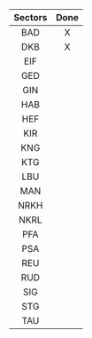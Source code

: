 | **Sectors** | **Done** |
|:-----------:|:--------:|
| BAD         |     X    |
| DKB         |     X    |
| EIF         |          |
| GED         |          |
| GIN         |          |
| HAB         |          |
| HEF         |          |
| KIR         |          |
| KNG         |          |
| KTG         |          |
| LBU         |          |
| MAN         |          |
| NRKH        |          |
| NKRL        |          |
| PFA         |          |
| PSA         |          |
| REU         |          |
| RUD         |          |
| SIG         |          |
| STG         |          |
| TAU         |          |
